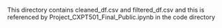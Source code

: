 This directory contains cleaned_df.csv and filtered_df.csv and this is referenced by Project_CXPT501_Final_Public.ipynb in the code directory
